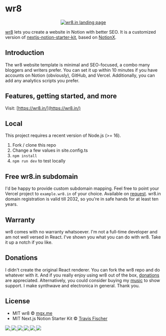 # wr8

<p align="center">
  <a href="https://wr8.in/">
    <img alt="wr8.in landing page" src="https://res.cloudinary.com/verfasor/image/upload/v1664446565/wr8/wr8-ph-01_dwcgbw.png" width="auto">
  </a>
</p>

[wr8](https://wr8.in) lets you create a website in Notion with better SEO. It is a customized version of [nextjs-notion-starter-kit](https://github.com/transitive-bullshit/nextjs-notion-starter-kit), based on [NotionX](https://github.com/NotionX/react-notion-x).

## Introduction

The wr8 website template is minimal and SEO-focused, a combo many bloggers and writers prefer. You can set it up within 10 minutes if you have accounts on Notion (obviously), GitHub, and Vercel. Additionally, you can add any analytics scripts you prefer.

## Features, getting started, and more

Visit: [https://wr8.in/](https://wr8.in/)

## Local

This project requires a recent version of Node.js (>= 16).

1. Fork / clone this repo
2. Change a few values in site.config.ts
3. `npm install`
4. `npm run dev` to test locally

## Free wr8.in subdomain

I'd be happy to provide custom subdomain mapping. Feel free to point your Vercel project to <code>example.wr8.in</code> of your choice. Available on [request](https://tally.so/r/3Npa5l). wr8.in domain registration is valid till 2032, so you're in safe hands for at least ten years.

## Warranty

wr8 comes with no warranty whatsoever. I'm not a full-time developer and am not well versed in React. I've shown you what you can do with wr8. Take it up a notch if you like.

## Donations

I didn't create the original React renderer. You can fork the wr8 repo and do whatever with it. And if you really enjoy using wr8 out of the box, [donations](https://liberapay.com/verfasor/) are appreciated. Alternatively, you could consider buying my [music](https://signalsiren.bandcamp.com/) to show support. I make synthwave and electronica in general. Thank you.

## License
- MIT wr8 © [mgx.me](https://mgx.me)
- MIT Next.js Notion Starter Kit © [Travis Fischer](https://transitivebullsh.it)

<p> 
  <a href="https://mg.gl/">
    <img src="https://img.shields.io/badge/whois-mg.gl-red" />
  </a>  
  <a href="https://mgx.me/">
    <img src="https://img.shields.io/badge/blog-mgx.me-blueviolet" />
  </a>        
  <a href="https://wr8.in/">
    <img src="https://img.shields.io/badge/start-wr8.in-green" />
  </a> 
  <a href="mailto:hi@mg.mgl">
    <img src="https://img.shields.io/badge/contact-email-important" />
  </a>   
<a href="https://twitter.com/jotzilla">
    <img src="https://img.shields.io/twitter/follow/jotzilla?style=social" /> 
</a>
<a href="https://github.com/verfasor">
    <img src="https://img.shields.io/github/followers/verfasor?label=verfasor&logo=GitHub&style=social" />
</a>  
</p>

